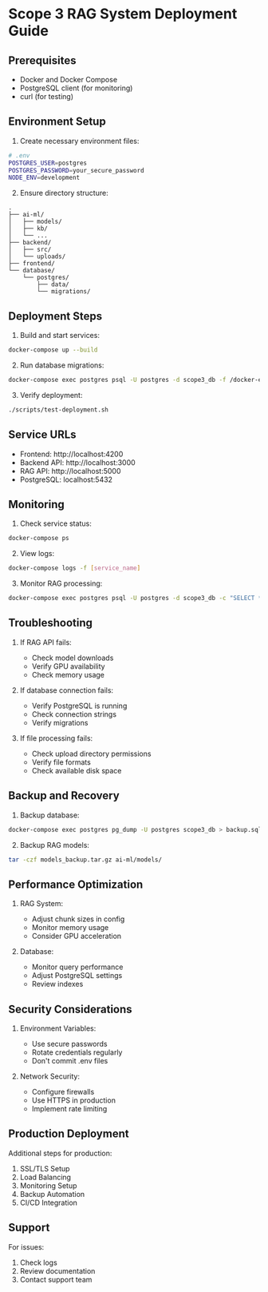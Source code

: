 # Scope 3 RAG System Deployment Guide

## Prerequisites

- Docker and Docker Compose
- PostgreSQL client (for monitoring)
- curl (for testing)

## Environment Setup

1. Create necessary environment files:

```bash
# .env
POSTGRES_USER=postgres
POSTGRES_PASSWORD=your_secure_password
NODE_ENV=development
```

2. Ensure directory structure:
```
.
├── ai-ml/
│   ├── models/
│   ├── kb/
│   └── ...
├── backend/
│   ├── src/
│   └── uploads/
├── frontend/
└── database/
    └── postgres/
        ├── data/
        └── migrations/
```

## Deployment Steps

1. Build and start services:
```bash
docker-compose up --build
```

2. Run database migrations:
```bash
docker-compose exec postgres psql -U postgres -d scope3_db -f /docker-entrypoint-initdb.d/migrations/007_add_rag_support.sql
```

3. Verify deployment:
```bash
./scripts/test-deployment.sh
```

## Service URLs

- Frontend: http://localhost:4200
- Backend API: http://localhost:3000
- RAG API: http://localhost:5000
- PostgreSQL: localhost:5432

## Monitoring

1. Check service status:
```bash
docker-compose ps
```

2. View logs:
```bash
docker-compose logs -f [service_name]
```

3. Monitor RAG processing:
```bash
docker-compose exec postgres psql -U postgres -d scope3_db -c "SELECT * FROM ingestion_log WHERE rag_processed = true;"
```

## Troubleshooting

1. If RAG API fails:
   - Check model downloads
   - Verify GPU availability
   - Check memory usage

2. If database connection fails:
   - Verify PostgreSQL is running
   - Check connection strings
   - Verify migrations

3. If file processing fails:
   - Check upload directory permissions
   - Verify file formats
   - Check available disk space

## Backup and Recovery

1. Backup database:
```bash
docker-compose exec postgres pg_dump -U postgres scope3_db > backup.sql
```

2. Backup RAG models:
```bash
tar -czf models_backup.tar.gz ai-ml/models/
```

## Performance Optimization

1. RAG System:
   - Adjust chunk sizes in config
   - Monitor memory usage
   - Consider GPU acceleration

2. Database:
   - Monitor query performance
   - Adjust PostgreSQL settings
   - Review indexes

## Security Considerations

1. Environment Variables:
   - Use secure passwords
   - Rotate credentials regularly
   - Don't commit .env files

2. Network Security:
   - Configure firewalls
   - Use HTTPS in production
   - Implement rate limiting

## Production Deployment

Additional steps for production:

1. SSL/TLS Setup
2. Load Balancing
3. Monitoring Setup
4. Backup Automation
5. CI/CD Integration

## Support

For issues:
1. Check logs
2. Review documentation
3. Contact support team